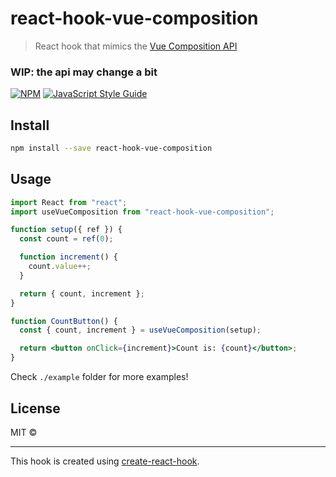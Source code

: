 # react-hook-vue-composition

> React hook that mimics the [Vue Composition API](https://vue-composition-api-rfc.netlify.com)

### WIP: the api may change a bit

[![NPM](https://img.shields.io/npm/v/react-hook-vue-composition.svg)](https://www.npmjs.com/package/react-hook-vue-composition) [![JavaScript Style Guide](https://img.shields.io/badge/code_style-standard-brightgreen.svg)](https://standardjs.com)

## Install

```bash
npm install --save react-hook-vue-composition
```

## Usage

```jsx
import React from "react";
import useVueComposition from "react-hook-vue-composition";

function setup({ ref }) {
  const count = ref(0);

  function increment() {
    count.value++;
  }

  return { count, increment };
}

function CountButton() {
  const { count, increment } = useVueComposition(setup);

  return <button onClick={increment}>Count is: {count}</button>;
}
```

Check `./example` folder for more examples!

## License

MIT © [](https://github.com/)

---

This hook is created using [create-react-hook](https://github.com/hermanya/create-react-hook).
